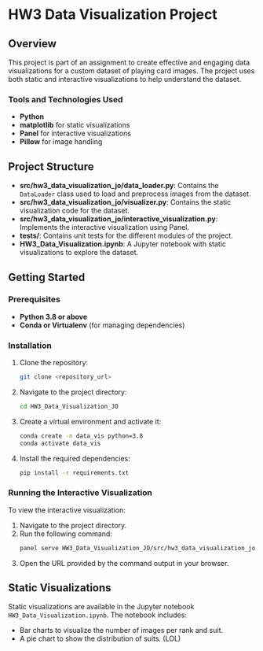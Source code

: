 # HW3 Data Visualization Project

## Overview

This project is part of an assignment to create effective and engaging data visualizations for a custom dataset of playing card images. The project uses both static and interactive visualizations to help understand the dataset.

### Tools and Technologies Used
- **Python**
- **matplotlib** for static visualizations
- **Panel** for interactive visualizations
- **Pillow** for image handling

## Project Structure

- **src/hw3_data_visualization_jo/data_loader.py**: Contains the `DataLoader` class used to load and preprocess images from the dataset.
- **src/hw3_data_visualization_jo/visualizer.py**: Contains the static visualization code for the dataset.
- **src/hw3_data_visualization_jo/interactive_visualization.py**: Implements the interactive visualization using Panel.
- **tests/**: Contains unit tests for the different modules of the project.
- **HW3_Data_Visualization.ipynb**: A Jupyter notebook with static visualizations to explore the dataset.

## Getting Started

### Prerequisites
- **Python 3.8 or above**
- **Conda or Virtualenv** (for managing dependencies)

### Installation
1. Clone the repository:
   ```bash
   git clone <repository_url>
   ```

2. Navigate to the project directory:
   ```bash
   cd HW3_Data_Visualization_JO
   ```

3. Create a virtual environment and activate it:
   ```bash
   conda create -n data_vis python=3.8
   conda activate data_vis
   ```

4. Install the required dependencies:
   ```bash
   pip install -r requirements.txt
   ```

### Running the Interactive Visualization
To view the interactive visualization:
1. Navigate to the project directory.
2. Run the following command:
   ```bash
   panel serve HW3_Data_Visualization_JO/src/hw3_data_visualization_jo/interactive_visualization.py --dev
   ```
3. Open the URL provided by the command output in your browser.

## Static Visualizations
Static visualizations are available in the Jupyter notebook `HW3_Data_Visualization.ipynb`. The notebook includes:
- Bar charts to visualize the number of images per rank and suit.
- A pie chart to show the distribution of suits. (LOL)

